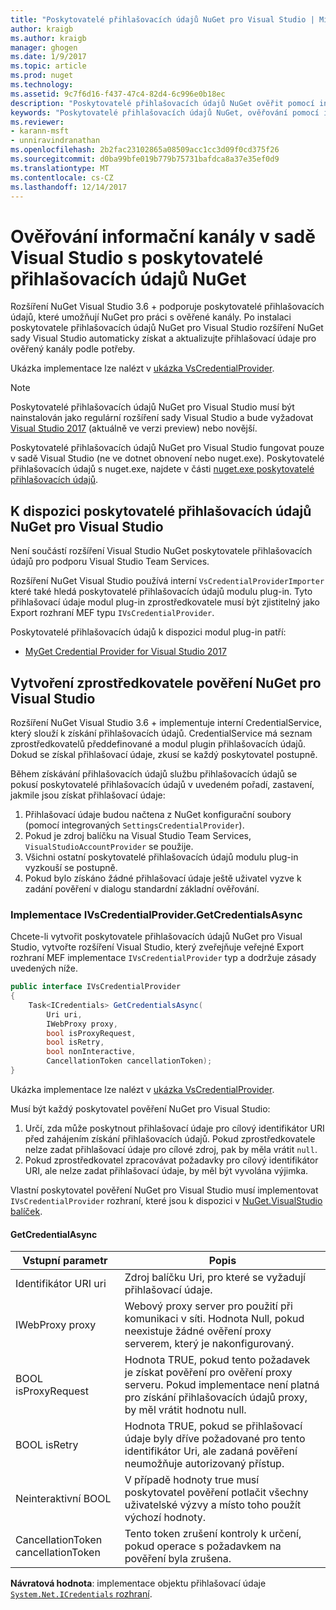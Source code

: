 ```yaml
---
title: "Poskytovatelé přihlašovacích údajů NuGet pro Visual Studio | Microsoft Docs"
author: kraigb
ms.author: kraigb
manager: ghogen
ms.date: 1/9/2017
ms.topic: article
ms.prod: nuget
ms.technology: 
ms.assetid: 9c7f6d16-f437-47c4-82d4-6c996e0b18ec
description: "Poskytovatelé přihlašovacích údajů NuGet ověřit pomocí informačních kanálů implementací rozhraní IVsCredentialProvider v rozšíření sady Visual Studio."
keywords: "Poskytovatelé přihlašovacích údajů NuGet, ověřování pomocí informačního kanálu, ověřování pomocí Galerie rozšíření NuGet sady visual studio"
ms.reviewer:
- karann-msft
- unniravindranathan
ms.openlocfilehash: 2b2fac23102865a08509acc1cc3d09f0cd375f26
ms.sourcegitcommit: d0ba99bfe019b779b75731bafdca8a37e35ef0d9
ms.translationtype: MT
ms.contentlocale: cs-CZ
ms.lasthandoff: 12/14/2017
---
```

# <a name="authenticating-feeds-in-visual-studio-with-nuget-credential-providers"></a>Ověřování informační kanály v sadě Visual Studio s poskytovatelé přihlašovacích údajů NuGet

Rozšíření NuGet Visual Studio 3.6 + podporuje poskytovatelé přihlašovacích údajů, které umožňují NuGet pro práci s ověřené kanály.
Po instalaci poskytovatele přihlašovacích údajů NuGet pro Visual Studio rozšíření NuGet sady Visual Studio automaticky získat a aktualizujte přihlašovací údaje pro ověřený kanály podle potřeby.

Ukázka implementace lze nalézt v [ukázka VsCredentialProvider](https://github.com/NuGet/Samples/tree/master/VsCredentialProvider).

> [!Note]
> Poskytovatelé přihlašovacích údajů NuGet pro Visual Studio musí být nainstalován jako regulární rozšíření sady Visual Studio a bude vyžadovat [Visual Studio 2017](https://aka.ms/vs/15/preview/vs_enterprise) (aktuálně ve verzi preview) nebo novější.
>
> Poskytovatelé přihlašovacích údajů NuGet pro Visual Studio fungovat pouze v sadě Visual Studio (ne ve dotnet obnovení nebo nuget.exe). Poskytovatelé přihlašovacích údajů s nuget.exe, najdete v části [nuget.exe poskytovatelé přihlašovacích údajů](nuget-exe-Credential-providers.md).

## <a name="available-nuget-credential-providers-for-visual-studio"></a>K dispozici poskytovatelé přihlašovacích údajů NuGet pro Visual Studio

Není součástí rozšíření Visual Studio NuGet poskytovatele přihlašovacích údajů pro podporu Visual Studio Team Services.

Rozšíření NuGet Visual Studio používá interní `VsCredentialProviderImporter` které také hledá poskytovatelé přihlašovacích údajů modulu plug-in. Tyto přihlašovací údaje modul plug-in zprostředkovatele musí být zjistitelný jako Export rozhraní MEF typu `IVsCredentialProvider`.

Poskytovatelé přihlašovacích údajů k dispozici modul plug-in patří:

- [MyGet Credential Provider for Visual Studio 2017](http://docs.myget.org/docs/reference/credential-provider-for-visual-studio)

## <a name="creating-a-nuget-credential-provider-for-visual-studio"></a>Vytvoření zprostředkovatele pověření NuGet pro Visual Studio

Rozšíření NuGet Visual Studio 3.6 + implementuje interní CredentialService, který slouží k získání přihlašovacích údajů. CredentialService má seznam zprostředkovatelů předdefinované a modul plugin přihlašovacích údajů. Dokud se získal přihlašovací údaje, zkusí se každý poskytovatel postupně.

Během získávání přihlašovacích údajů službu přihlašovacích údajů se pokusí poskytovatelé přihlašovacích údajů v uvedeném pořadí, zastavení, jakmile jsou získat přihlašovací údaje:

1. Přihlašovací údaje budou načtena z NuGet konfigurační soubory (pomocí integrovaných `SettingsCredentialProvider`).
1. Pokud je zdroj balíčku na Visual Studio Team Services, `VisualStudioAccountProvider` se použije.
1. Všichni ostatní poskytovatelé přihlašovacích údajů modulu plug-in vyzkouší se postupně.
1. Pokud bylo získáno žádné přihlašovací údaje ještě uživatel vyzve k zadání pověření v dialogu standardní základní ověřování.

### <a name="implementing-ivscredentialprovidergetcredentialsasync"></a>Implementace IVsCredentialProvider.GetCredentialsAsync

Chcete-li vytvořit poskytovatele přihlašovacích údajů NuGet pro Visual Studio, vytvořte rozšíření Visual Studio, který zveřejňuje veřejné Export rozhraní MEF implementace `IVsCredentialProvider` typ a dodržuje zásady uvedených níže.

```cs
public interface IVsCredentialProvider
{
    Task<ICredentials> GetCredentialsAsync(
        Uri uri,
        IWebProxy proxy,
        bool isProxyRequest,
        bool isRetry,
        bool nonInteractive,
        CancellationToken cancellationToken);
}
```

Ukázka implementace lze nalézt v [ukázka VsCredentialProvider](https://github.com/NuGet/Samples/tree/master/VsCredentialProvider).

Musí být každý poskytovatel pověření NuGet pro Visual Studio:

1. Určí, zda může poskytnout přihlašovací údaje pro cílový identifikátor URI před zahájením získání přihlašovacích údajů. Pokud zprostředkovatele nelze zadat přihlašovací údaje pro cílové zdroj, pak by měla vrátit `null`.
1. Pokud zprostředkovatel zpracovávat požadavky pro cílový identifikátor URI, ale nelze zadat přihlašovací údaje, by měl být vyvolána výjimka.

Vlastní poskytovatel pověření NuGet pro Visual Studio musí implementovat `IVsCredentialProvider` rozhraní, které jsou k dispozici v [NuGet.VisualStudio balíček](https://www.nuget.org/packages/NuGet.VisualStudio/).

#### <a name="getcredentialasync"></a>GetCredentialAsync

| Vstupní parametr |Popis|
| ----------------|-----------|
| Identifikátor URI uri | Zdroj balíčku Uri, pro které se vyžadují přihlašovací údaje.|
| IWebProxy proxy | Webový proxy server pro použití při komunikaci v síti. Hodnota Null, pokud neexistuje žádné ověření proxy serverem, který je nakonfigurovaný. |
| BOOL isProxyRequest | Hodnota TRUE, pokud tento požadavek je získat pověření pro ověření proxy serveru. Pokud implementace není platná pro získání přihlašovacích údajů proxy, by měl vrátit hodnotu null. |
| BOOL isRetry | Hodnota TRUE, pokud se přihlašovací údaje byly dříve požadované pro tento identifikátor Uri, ale zadaná pověření neumožňuje autorizovaný přístup. |
| Neinteraktivní BOOL | V případě hodnoty true musí poskytovatel pověření potlačit všechny uživatelské výzvy a místo toho použít výchozí hodnoty. |
| CancellationToken cancellationToken | Tento token zrušení kontroly k určení, pokud operace s požadavkem na pověření byla zrušena. |
  
**Návratová hodnota**: implementace objektu přihlašovací údaje [ `System.Net.ICredentials` rozhraní](https://msdn.microsoft.com/library/system.net.icredentials.aspx).
